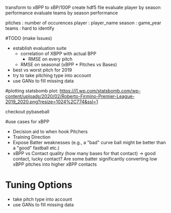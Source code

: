 transform to xBPP to xBP/100P
create hdf5 file
evaluate player by season performance
evaluate teams by season performance

pitches : number of occurences
player : player_name
season : game_year
teams : hard to identify

#TODO (make Issues)
* establish evaluation suite
  * correlation of XBPP with actual BPP
	* RMSE on every pitch
  * RMSE on seasonal (xBPP * Pitches vs Bases)
* best vs worst pitch for 2019
* try to take pitching type into account
* use GANs to fill missing data



#plotting
statsbomb plot: https://i1.wp.com/statsbomb.com/wp-content/uploads/2020/02/Roberto-Firmino-Premier-League-2019_2020.png?resize=1024%2C774&ssl=1

checkout pybaseball

#use cases for xBPP
* Decision aid to when hook Pitchers
* Training Direction
* Expose Batter weaknesses (e.g., a "bad" curve ball might be better than a "good" fastball etc.)
* xBPP vs Contact quality (how many bases for that contact) -> good contact, lucky contact? Are some batter significantly converting low xBPP pitches into higher xBPP contacts

# Tuning Options
* take pitch type into account
* use GANs to fill missing data


